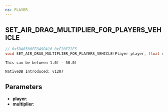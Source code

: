 ```yaml
---
ns: PLAYER
---
```

## SET_AIR_DRAG_MULTIPLIER_FOR_PLAYERS_VEHICLE

```c
// 0x5DA6500FE849DA16 0xF20F72E5
void SET_AIR_DRAG_MULTIPLIER_FOR_PLAYERS_VEHICLE(Player player, float multiplier);
```

```
This can be between 1.0f - 50.0f

NativeDB Introduced: v1207
```

## Parameters
* **player**:
* **multiplier**:
